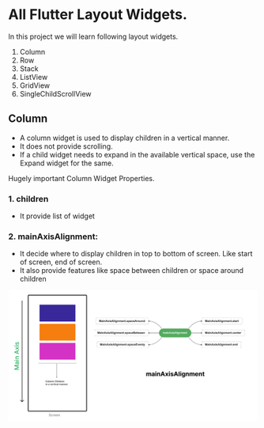 # All Flutter Layout Widgets.

In this project we will learn following layout widgets.
1. Column
2. Row
3. Stack
4. ListView
5. GridView
6. SingleChildScrollView



## Column
- A column widget is used to display children in a vertical manner.
- It does not provide scrolling.
- If a child widget needs to expand in the available vertical space, use the Expand widget for the same.


Hugely important Column Widget Properties.

### 1. children 
- It provide list of widget
	
### 2. mainAxisAlignment: 
- It decide where to display children in top to bottom of screen. Like start of screen, end of screen.
- It also provide features like space between children or space around children

![me](https://github.com/sach-shelar/Flutter-Tutorials/blob/c105b824af25a028c6f4cb817cc89dbcd20d9051/Images/FlutterColumnMainAxisAlignment.png)



